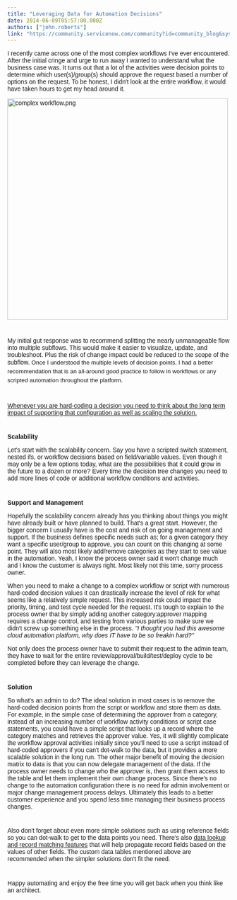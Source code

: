 ```yaml
---
title: "Leveraging Data for Automation Decisions"
date: 2014-06-09T05:57:00.000Z
authors: ["john.roberts"]
link: "https://community.servicenow.com/community?id=community_blog&sys_id=1f5de629dbd0dbc01dcaf3231f9619d1"
---
```

<p><span style="font-family: Arial;">I recently came across one of the most complex workflows I've ever encountered. After the initial cringe and urge to run away I wanted to understand what the business case was. It turns out that a lot of the activities were decision points to determine which user(s)/group(s) should approve the request based a number of options on the request. To be honest, I didn't look at the entire workflow, it would have taken hours to get my head around it.</span></p><p><span style="font-family: Arial;"><a _jive_internal="true" href="/servlet/JiveServlet/showImage/38-3148-10624/complex workflow.png"><img  alt="complex workflow.png" class="image-0 jive-image" height="297" src="d3be6bf9db1c1fc03eb27a9e0f96191e.iix" style="height: auto;" width="500"/></a><br/></span></p><p style="min-height: 8pt; height: 8pt; padding: 0px;">  </p><p><span style="font-family: Arial;">My initial gut response was to recommend splitting the nearly unmanageable flow into multiple subflows. This would make it easier to visualize, update, and troubleshoot. Plus the risk of change impact could be reduced to the scope of the subflow. </span><span style="font-family: Arial; font-size: 10pt; line-height: 1.5em;">Once I understood the multiple levels of decision points, I had a better recommendation that is an all-around good practice to follow in workflows or any scripted automation throughout the platform.</span></p><p style="min-height: 8pt; height: 8pt; padding: 0px;">  </p><p><span style="font-family: Arial; text-decoration: underline;">Whenever you are hard-coding a decision you need to think about the long term impact of supporting that configuration as well as scaling the solution.</span></p><p style="min-height: 8pt; height: 8pt; padding: 0px;">  </p><p><span style="font-family: Arial;"><strong>Scalability</strong></span></p><p><span style="font-family: Arial;">Let's start with the scalability concern. Say you have a scripted switch statement, nested ifs, or workflow decisions based on field/variable values. Even though it may only be a few options today, what are the possibilities that it could grow in the future to a dozen or more? Every time the decision tree changes you need to add more lines of code or additional workflow conditions and activities. </span></p><p style="min-height: 8pt; height: 8pt; padding: 0px;">  </p><p><span style="font-family: Arial;"><strong>Support and Management</strong></span></p><p><span style="font-family: Arial;">Hopefully the scalability concern already has you thinking about things you might have already built or have planned to build. That's a great start. However, the bigger concern I usually have is the cost and risk of on going management and support. If the business defines specific needs such as; for a given category they want a specific user/group to approve, you can count on this changing at some point. They will also most likely add/remove categories as they start to see value in the automation. Yeah, I know the process owner said it won't change much and I know the customer is always right. Most likely not this time, sorry process owner.</span></p><p><span style="font-family: Arial;">When you need to make a change to a complex workflow or script with numerous hard-coded decision values it can drastically increase the level of risk for what seems like a relatively simple request. This increased risk could impact the priority, timing, and test cycle needed for the request. It's tough to explain to the process owner that by simply adding another category:approver mapping requires a change control, and testing from various parties to make sure we didn't screw up something else in the process.<em> "I thought you had this awesome cloud automation platform, why does IT have to be so freakin hard?"</em></span></p><p><span style="font-family: Arial;">Not only does the process owner have to submit their request to the admin team, they have to wait for the entire review/approval/build/test/deploy cycle to be completed before they can leverage the change.</span></p><p style="min-height: 8pt; height: 8pt; padding: 0px;">  </p><p><span style="font-family: Arial;"><strong>Solution</strong></span></p><p><span style="font-family: Arial;">So what's an admin to do? The ideal solution in most cases is to remove the hard-coded decision points from the script or workflow and store them as data. For example, in the simple case of determining the approver from a category, instead of an increasing number of workflow activity conditions or script case statements, you could have a simple script that looks up a record where the category matches and retrieves the approver value. Yes, it will slightly complicate the workflow approval activities initially since you'll need to use a script instead of hard-coded approvers if you can't dot-walk to the data, but it provides a more scalable solution in the long run. The other major benefit of moving the decision matrix to data is that you can now delegate management of the data. If the process owner needs to change who the approver is, then grant them access to the table and let them implement their own change process. Since there's no change to the automation configuration there is no need for admin involvement or major change management process delays. Ultimately this leads to a better customer experience and you spend less time managing their business process changes.</span></p><p style="min-height: 8pt; height: 8pt; padding: 0px;">  </p><p><span style="font-family: Arial;">Also don't forget about even more simple solutions such as using reference fields so you can dot-walk to get to the data points you need. There's also <a title="k-external-small" class="jive-link-external-small" href="http://wiki.servicenow.com/index.php?title=Data_Lookup_and_Record_Matching_Support" rel="nofollow" target="_blank">data lookup and record matching features</a> that will help propagate record fields based on the values of other fields. The custom data tables mentioned above are recommended when the simpler solutions don't fit the need.</span></p><p style="min-height: 8pt; height: 8pt; padding: 0px;">  </p><p><span style="font-family: Arial;">Happy automating and enjoy the free time you will get back when you think like an architect.</span></p>